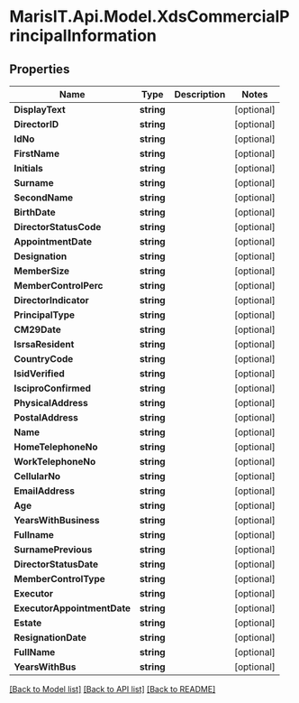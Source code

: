 
# MarisIT.Api.Model.XdsCommercialPrincipalInformation

## Properties

Name | Type | Description | Notes
------------ | ------------- | ------------- | -------------
**DisplayText** | **string** |  | [optional] 
**DirectorID** | **string** |  | [optional] 
**IdNo** | **string** |  | [optional] 
**FirstName** | **string** |  | [optional] 
**Initials** | **string** |  | [optional] 
**Surname** | **string** |  | [optional] 
**SecondName** | **string** |  | [optional] 
**BirthDate** | **string** |  | [optional] 
**DirectorStatusCode** | **string** |  | [optional] 
**AppointmentDate** | **string** |  | [optional] 
**Designation** | **string** |  | [optional] 
**MemberSize** | **string** |  | [optional] 
**MemberControlPerc** | **string** |  | [optional] 
**DirectorIndicator** | **string** |  | [optional] 
**PrincipalType** | **string** |  | [optional] 
**CM29Date** | **string** |  | [optional] 
**IsrsaResident** | **string** |  | [optional] 
**CountryCode** | **string** |  | [optional] 
**IsidVerified** | **string** |  | [optional] 
**IsciproConfirmed** | **string** |  | [optional] 
**PhysicalAddress** | **string** |  | [optional] 
**PostalAddress** | **string** |  | [optional] 
**Name** | **string** |  | [optional] 
**HomeTelephoneNo** | **string** |  | [optional] 
**WorkTelephoneNo** | **string** |  | [optional] 
**CellularNo** | **string** |  | [optional] 
**EmailAddress** | **string** |  | [optional] 
**Age** | **string** |  | [optional] 
**YearsWithBusiness** | **string** |  | [optional] 
**Fullname** | **string** |  | [optional] 
**SurnamePrevious** | **string** |  | [optional] 
**DirectorStatusDate** | **string** |  | [optional] 
**MemberControlType** | **string** |  | [optional] 
**Executor** | **string** |  | [optional] 
**ExecutorAppointmentDate** | **string** |  | [optional] 
**Estate** | **string** |  | [optional] 
**ResignationDate** | **string** |  | [optional] 
**FullName** | **string** |  | [optional] 
**YearsWithBus** | **string** |  | [optional] 

[[Back to Model list]](../README.md#documentation-for-models)
[[Back to API list]](../README.md#documentation-for-api-endpoints)
[[Back to README]](../README.md)

